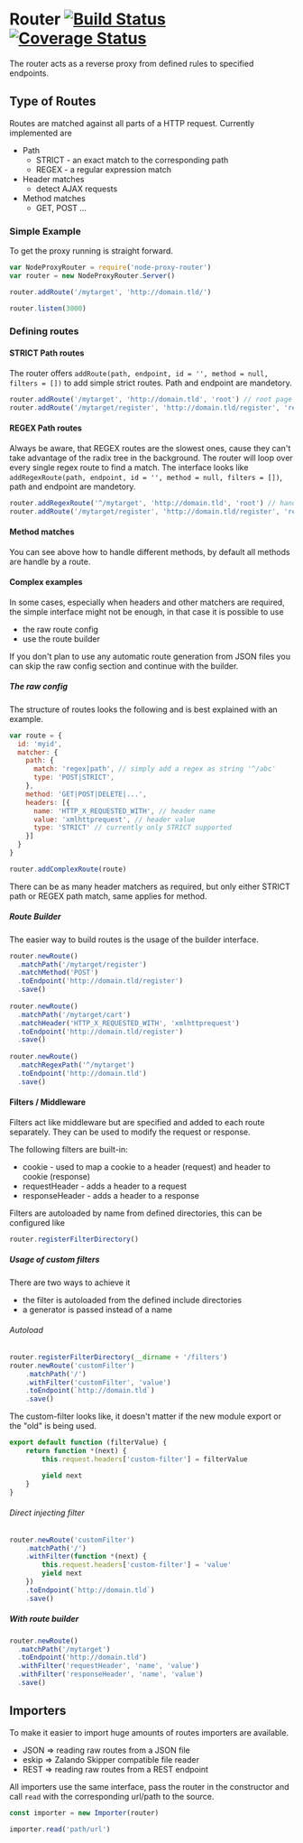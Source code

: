 # Router [![Build Status](https://travis-ci.org/evangelion1204/node-proxy-router.svg)](https://travis-ci.org/evangelion1204/node-proxy-router) [![Coverage Status](https://coveralls.io/repos/evangelion1204/node-proxy-router/badge.svg?branch=master&service=github)](https://coveralls.io/github/evangelion1204/node-proxy-router?branch=master)

The router acts as a reverse proxy from defined rules to specified endpoints.

## Type of Routes

Routes are matched against all parts of a HTTP request. Currently implemented are

* Path
    * STRICT - an exact match to the corresponding path
    * REGEX - a regular expression match
* Header matches
    * detect AJAX requests
* Method matches
    * GET, POST ...
 
### Simple Example

To get the proxy running is straight forward.

```js
var NodeProxyRouter = require('node-proxy-router')
var router = new NodeProxyRouter.Server()

router.addRoute('/mytarget', 'http://domain.tld/')

router.listen(3000)
```

### Defining routes

#### STRICT Path routes

The router offers `addRoute(path, endpoint, id = '', method = null, filters = [])` to add simple strict routes. Path and endpoint are mandetory.

```js
router.addRoute('/mytarget', 'http://domain.tld', 'root') // root page
router.addRoute('/mytarget/register', 'http://domain.tld/register', 'register', 'POST') // just handle POST requests for /register
```

#### REGEX Path routes

Always be aware, that REGEX routes are the slowest ones, cause they can't take advantage of the radix tree in the background. The router will loop over every single regex route to find a match. The interface looks like `addRegexRoute(path, endpoint, id = '', method = null, filters = [])`, path and endpoint are mandetory.

```js
router.addRegexRoute('^/mytarget', 'http://domain.tld', 'root') // handle all requests that starts with /mytarget
router.addRoute('/mytarget/register', 'http://domain.tld/register', 'register', 'POST') // expect the register POST
```

#### Method matches

You can see above how to handle different methods, by default all methods are handle by a route.

#### Complex examples

In some cases, especially when headers and other matchers are required, the simple interface might not be enough, in that case it is possible to use
* the raw route config
* use the route builder

If you don't plan to use any automatic route generation from JSON files you can skip the raw config section and continue with the builder.  

##### The raw config

The structure of routes looks the following and is best explained with an example.

```js
var route = {
  id: 'myid',
  matcher: {
    path: {
      match: 'regex|path', // simply add a regex as string '^/abc'
      type: 'POST|STRICT',
    },
    method: 'GET|POST|DELETE|...',
    headers: [{
      name: 'HTTP_X_REQUESTED_WITH', // header name
      value: 'xmlhttprequest', // header value
      type: 'STRICT' // currently only STRICT supported
    }]
  }
}

router.addComplexRoute(route)
```

There can be as many header matchers as required, but only either STRICT path or REGEX path match, same applies for method. 

##### Route Builder

The easier way to build routes is the usage of the builder interface.

```js
router.newRoute()
  .matchPath('/mytarget/register')
  .matchMethod('POST')
  .toEndpoint('http://domain.tld/register')
  .save()
  
router.newRoute()
  .matchPath('/mytarget/cart')
  .matchHeader('HTTP_X_REQUESTED_WITH', 'xmlhttprequest')
  .toEndpoint('http://domain.tld/register')
  .save()
  
router.newRoute()
  .matchRegexPath('^/mytarget')
  .toEndpoint('http://domain.tld')
  .save()
```

#### Filters / Middleware

Filters act like middleware but are specified and added to each route separately. They can be used to modify the request or response.

The following filters are built-in:
- cookie - used to map a cookie to a header (request) and header to cookie (response)
- requestHeader - adds a header to a request
- responseHeader - adds a header to a response

Filters are autoloaded by name from defined directories, this can be configured like

```js
router.registerFilterDirectory()
```

##### Usage of custom filters

There are two ways to achieve it
- the filter is autoloaded from the defined include directories
- a generator is passed instead of a name

###### Autoload

```js
router.registerFilterDirectory(__dirname + '/filters')
router.newRoute('customFilter')
    .matchPath('/')
    .withFilter('customFilter', 'value')
    .toEndpoint(`http://domain.tld`)
    .save()
```

The custom-filter looks like, it doesn't matter if the new module export or the "old" is being used.

```js
export default function (filterValue) {
    return function *(next) {
        this.request.headers['custom-filter'] = filterValue

        yield next
    }
}
```

###### Direct injecting filter

```js
router.newRoute('customFilter')
    .matchPath('/')
    .withFilter(function *(next) {
        this.request.headers['custom-filter'] = 'value'
        yield next
    })
    .toEndpoint(`http://domain.tld`)
    .save()
```

##### With route builder

```js
router.newRoute()
  .matchPath('/mytarget')
  .toEndpoint('http://domain.tld')
  .withFilter('requestHeader', 'name', 'value')
  .withFilter('responseHeader', 'name', 'value')
  .save()
```

## Importers

To make it easier to import huge amounts of routes importers are available.

- JSON => reading raw routes from a JSON file
- eskip => Zalando Skipper compatible file reader
- REST => reading raw routes from a REST endpoint

All importers use the same interface, pass the router in the constructor and call `read` with the corresponding url/path to the source.

```js
const importer = new Importer(router)

importer.read('path/url')
```